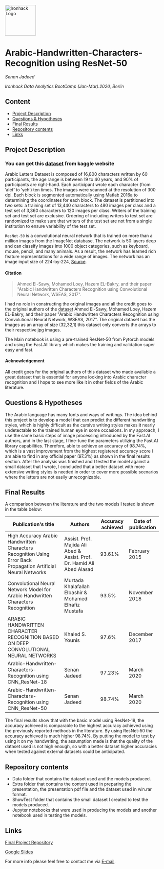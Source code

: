 <img src="https://bit.ly/2VnXWr2" alt="Ironhack Logo" width="100"/>

# Arabic-Handwritten-Characters-Recognition using ResNet-50

*Senan Jadeed*

*Ironhack Data Analytics BootCamp (Jan-Mar).2020, Berlin*

## Content

- [Project Description](#project-description)
- [Questions & Hypotheses](#questions-hypotheses)
- [Final Results](#Final-Results)
- [Repository contents](#Repository-contents)
- [Links](#links)

## Project Description

### You can get this [dataset](https://www.kaggle.com/rashwan/arabic-chars-mnist) from kaggle website

Arabic Letters Dataset is composed of 16,800 characters written by 60 participants, the age range is between 19 to 40 years, and 90% of participants are right-hand. Each participant wrote each character (from ’alef’ to ’yeh’) ten times. The images were scanned at the resolution of 300 dpi. Each block is segmented automatically using Matlab 2016a to determining the coordinates for each block. The dataset is partitioned into two sets: a training set of 13,440 characters to 480 images per class and a test set of 3,360 characters to 120 images per class. Writers of the training set and test set are exclusive. Ordering of including writers to test set are randomized to make sure that writers of the test set are not from a single institution to ensure variability of the test set.

`ResNet-50` is a convolutional neural network that is trained on more than a million images from the ImageNet database. The network is 50 layers deep and can classify images into 1000 object categories, such as keyboard, mouse, pencil, and many animals. As a result, the network has learned rich feature representations for a wide range of images. The network has an image input size of 224-by-224, [Source](https://www.mathworks.com/help/deeplearning/ref/resnet50.html).

#### Citation
> Ahmed El-Sawy, Mohamed Loey, Hazem EL-Bakry, and their paper "Arabic Handwritten Characters Recognition using Convolutional Neural Network, WSEAS, 2017".

I had no role in constructing the original images and all the credit goes to the original authors of the [dataset](https://www.kaggle.com/mloey1/ahcd1/home) Ahmed El-Sawy, Mohamed Loey, Hazem EL-Bakry, and their paper "Arabic Handwritten Characters Recognition using Convolutional Neural Network, WSEAS, 2017". The original dataset has the images as an array of size (32,32,1) this dataset only converts the arrays to their respective jpg images.

The Main notebook is using a pre-trained ResNet-50 from Pytorch models and using the Fast.AI library which makes the training and validation super easy and fast.

#### Acknowledgement

All credit goes for the original authors of this dataset who made available a great dataset that is essential for anyone looking into Arabic character recognition and I hope to see more like it in other fields of the Arabic literature.

## Questions & Hypotheses

The Arabic language has many fonts and ways of writings. The idea behind this project is to develop a model that can predict the different handwriting styles, which is highly difficult as the cursive writing styles makes it nearly undetectable to the trained human eye in some occasions.
In my approach, I use the same basic steps of image processing introduced by the Fast.AI authors, and in the last stage, I fine-tune the parameters utilizing the Fast.AI library capabilities. Therefore, able to achieve an accuracy of 98.74%, which is a vast improvement from the highest registered accuracy score I am able to find in any official paper (97.3%) as shown in the final results section.
After the analysis was finished and I tested the model against a small dataset that I wrote, I concluded that a better dataset with more extensive writing styles is needed in order to cover more possible scenarios where the letters are not easily unrecognizable.

## Final Results

A comparison between the literature and the two models I tested is shown in the table below:

| Publication's title|Authors|Accuracy achieved|Date of publication |
|--------------------|------|----------------|--------------------|
|High Accuracy Arabic Handwritten Characters Recognition Using Error Back Propagation Artificial Neural Networks|Assist. Prof. Majida Ali Abed & Assist. Prof. Dr. Hamid Ali Abed Alasad|93.61%|February 2015|
| Convolutional Neural Network Model for Arabic Handwritten Characters Recognition|Murtada Khalafallah Elbashir & Mohamed Elhafiz Mustafa|93.5% | November 2018 |
| ARABIC HANDWRITTEN CHARACTER RECOGNITION BASED ON DEEP CONVOLUTIONAL NEURAL NETWORKS | Khaled S. Younis | 97.6% | December 2017 |
| Arabic-Handwritten-Characters-Recognition using CNN_ResNet-18 | Senan Jadeed | 97.23% | March 2020 |
| Arabic-Handwritten-Characters-Recognition using CNN_ResNet-50 | Senan Jadeed | 98.74% | March 2020 |

The final results show that with the basic model using ResNet-18, the accuracy achieved is comparable to the highest accuracy achieved using the previously reported methods in the literature.
By using ResNet-50 the accuracy achieved is much higher 98.74%. By putting the model to test by using it on my handwriting, the assumption made is that the quality of the dataset used is not high enough, so with a better dataset higher accuracies when tested against external datasets could be anticipated.

## Repository contents

- Data folder that contains the dataset used and the models produced.
- Extra folder that contains the content used in preparing the presentation, the presentation pdf file and the dataset used in win.rar format.
- ShowTest folder that contains the small dataset I created to test the models produced.
- Jupyter notebooks that were used in producing the models and another notebook used in testing the models.

## Links

[Final Project Repository](https://github.com/Senonino/Final_Project)

[Google Slides](https://github.com/Senonino/Final_Project/blob/master/Extras/Arabic%20Handwritten%20Recognition%20Presentation.pdf)

For more info please feel free to contact me via [E-mail](eng.jadeed@gmail.com).
